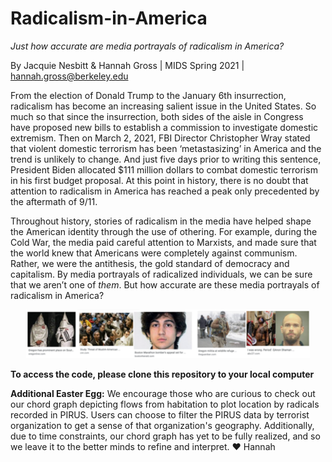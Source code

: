# Radicalism-in-America
*Just how accurate are media portrayals of radicalism in America?*

By Jacquie Nesbitt & Hannah Gross | MIDS Spring 2021 | hannah.gross@berkeley.edu

From the election of Donald Trump to the January 6th insurrection, radicalism has become an increasing salient issue in the United States. So much so that since the insurrection, both sides of the aisle in Congress have proposed new bills to establish a commission to investigate domestic extremism. Then on March 2, 2021, FBI Director Christopher Wray stated that violent domestic terrorism has been ‘metastasizing’ in America and the trend is unlikely to change. And just five days prior to writing this sentence, President Biden allocated $111 million dollars to combat domestic terrorism in his first budget proposal. At this point in history, there is no doubt that attention to radicalism in America has reached a peak only precedented by the aftermath of 9/11.

Throughout history, stories of radicalism in the media have helped shape the American identity through the use of othering. For example, during the Cold War, the media paid careful attention to Marxists, and made sure that the world knew that Americans were completely against communism. Rather, we were the antithesis, the gold standard of democracy and capitalism. By media portrayals of radicalized individuals, we can be sure that we aren’t one of *them*. But how accurate are these media portrayals of radicalism in America?

<p align="center">
  <img width=90% height=90% alt="Radical Image" src="https://github.com/hannah144/Radicalism-in-America/blob/e4c29d48c1c2c1d44edff469aa42424f23908721/radical_pic.png">
</p>

**To access the code, please clone this repository to your local computer**

**Additional Easter Egg:**
We encourage those who are curious to check out our chord graph depicting flows from habitation to plot location by radicals recorded in PIRUS. Users can choose to filter the PIRUS data by terrorist organization to get a sense of that organization's geography. Additionally, due to time constraints, our chord graph has yet to be fully realized, and so we leave it to the better minds to refine and interpret.  &#10084;&#65039; Hannah
